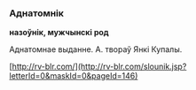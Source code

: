 ### Аднатомнік
**назоўнік, мужчынскі род**

Аднатомнае выданне. А. твораў Янкі Купалы.

<a rel="author">[http://rv-blr.com/](http://rv-blr.com/slounik.jsp?letterId=0&maskId=0&pageId=146)</a>
